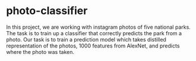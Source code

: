 # photo-classifier
In this project, we are working with instagram photos of five national parks. The task is to train up a classifier that correctly predicts the park from a photo. Our task is to train a prediction model which takes distilled representation of the photos, 1000 features from AlexNet, and predicts where the photo was taken.
